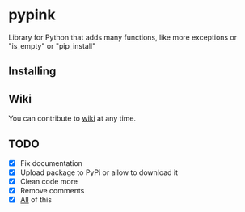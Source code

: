 # pypink
Library for Python that adds many functions, like more exceptions or "is_empty" or "pip_install"
## Installing

## Wiki
You can contribute to [wiki](https://github.com/VBPROGER/pypink/wiki) at any time.
## TODO
- [x] Fix documentation
- [x] Upload package to PyPi or allow to download it
- [x] Clean code more
- [x] Remove comments
- [x] [All](https://github.com/VBPROGER/pypink/issues/1) of this
